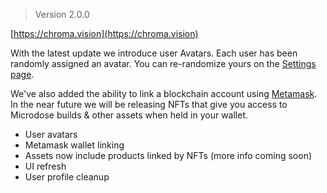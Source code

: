 > Version 2.0.0

[https://chroma.vision](https://chroma.vision)

With the latest update we introduce user Avatars. Each user has been randomly assigned an avatar. You can re-randomize yours on the [Settings page](https://chroma.vision/settings).

We've also added the ability to link a blockchain account using [Metamask](https://metamask.io). In the near future we will be releasing NFTs that give you access to Microdose builds & other assets when held in your wallet.

- User avatars
- Metamask wallet linking
- Assets now include products linked by NFTs (more info coming soon)
- UI refresh
- User profile cleanup